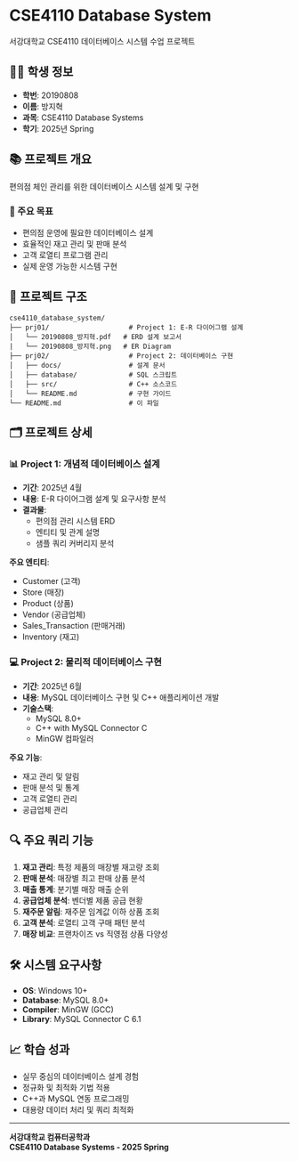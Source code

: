 # CSE4110 Database System

서강대학교 CSE4110 데이터베이스 시스템 수업 프로젝트

## 👨‍🎓 학생 정보

- **학번**: 20190808
- **이름**: 방지혁
- **과목**: CSE4110 Database Systems
- **학기**: 2025년 Spring

## 📚 프로젝트 개요

편의점 체인 관리를 위한 데이터베이스 시스템 설계 및 구현

### 🎯 주요 목표
- 편의점 운영에 필요한 데이터베이스 설계
- 효율적인 재고 관리 및 판매 분석
- 고객 로열티 프로그램 관리
- 실제 운영 가능한 시스템 구현

## 📁 프로젝트 구조

```
cse4110_database_system/
├── prj01/                    # Project 1: E-R 다이어그램 설계
│   └── 20190808_방지혁.pdf   # ERD 설계 보고서
|   └── 20190808_방지혁.png   # ER Diagram
├── prj02/                    # Project 2: 데이터베이스 구현
│   ├── docs/                 # 설계 문서
│   ├── database/             # SQL 스크립트
│   ├── src/                  # C++ 소스코드
│   └── README.md             # 구현 가이드
└── README.md                 # 이 파일
```

## 🗂 프로젝트 상세

### 📊 Project 1: 개념적 데이터베이스 설계
- **기간**: 2025년 4월
- **내용**: E-R 다이어그램 설계 및 요구사항 분석
- **결과물**: 
  - 편의점 관리 시스템 ERD
  - 엔티티 및 관계 설명
  - 샘플 쿼리 커버리지 분석

**주요 엔티티**:
- Customer (고객)
- Store (매장)
- Product (상품)
- Vendor (공급업체)
- Sales_Transaction (판매거래)
- Inventory (재고)

### 💻 Project 2: 물리적 데이터베이스 구현
- **기간**: 2025년 6월
- **내용**: MySQL 데이터베이스 구현 및 C++ 애플리케이션 개발
- **기술스택**: 
  - MySQL 8.0+
  - C++ with MySQL Connector C
  - MinGW 컴파일러

**주요 기능**:
- 재고 관리 및 알림
- 판매 분석 및 통계
- 고객 로열티 관리
- 공급업체 관리

## 🔍 주요 쿼리 기능

1. **재고 관리**: 특정 제품의 매장별 재고량 조회
2. **판매 분석**: 매장별 최고 판매 상품 분석
3. **매출 통계**: 분기별 매장 매출 순위
4. **공급업체 분석**: 벤더별 제품 공급 현황
5. **재주문 알림**: 재주문 임계값 이하 상품 조회
6. **고객 분석**: 로열티 고객 구매 패턴 분석
7. **매장 비교**: 프랜차이즈 vs 직영점 상품 다양성

## 🛠 시스템 요구사항

- **OS**: Windows 10+
- **Database**: MySQL 8.0+
- **Compiler**: MinGW (GCC)
- **Library**: MySQL Connector C 6.1

## 📈 학습 성과

- 실무 중심의 데이터베이스 설계 경험
- 정규화 및 최적화 기법 적용
- C++과 MySQL 연동 프로그래밍
- 대용량 데이터 처리 및 쿼리 최적화

---

**서강대학교 컴퓨터공학과**  
**CSE4110 Database Systems - 2025 Spring**
